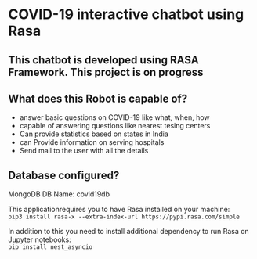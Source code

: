 # COVID-19 interactive chatbot using Rasa
This chatbot is developed using RASA Framework. This project is on progress
---
## What does this Robot is capable of?
- answer basic questions on COVID-19 like what, when, how
- capable of answering questions like nearest tesing centers
- Can provide statistics based on states in India
- can Provide information on serving hospitals
- Send mail to the user with all the details

## Database configured?
MongoDB
DB Name: covid19db

This applicationrequires you to have Rasa installed on your machine:  
```pip3 install rasa-x --extra-index-url https://pypi.rasa.com/simple```

In addition to this you need to install additional dependency to run Rasa on Jupyter 
notebooks:  
```pip install nest_asyncio```

